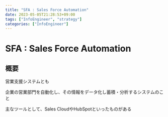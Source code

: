 ```yaml
---
title: "SFA : Sales Force Automation"
date: 2023-05-05T21:28:53+09:00
tags: ["InfoEngineer", "strategy"]
categories: ["InfoEngineer"]
---
```

# SFA : Sales Force Automation

## 概要

営業支援システムとも

企業の営業部門を自動化し、その情報をデータ化し蓄積・分析するシステムのこと

主なツールとして、Sales CloudやHubSpotといったものがある